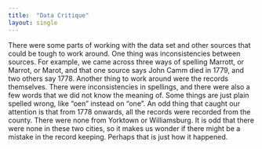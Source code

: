 ```yaml
---
title:  "Data Critique"
layout: single
---
```


There were some parts of working with the data set and other sources that could be tough to work around. One thing was inconsistencies between sources. For example, we came across three ways of spelling Marrott, or Marrot, or Marot, and that one source says John Camm died in 1779, and two others say 1778. Another thing to work around were the records themselves. There were inconsistencies in spellings, and there were also a few words that we did not know the meaning of. Some things are just plain spelled wrong, like “oen” instead on “one”. An odd thing that caught our attention is that from 1778 onwards, all the records were recorded from the county. There were none from Yorktown or Williamsburg. It is odd that there were none in these two cities, so it makes us wonder if there might be a mistake in the record keeping. Perhaps that is just how it happened.
